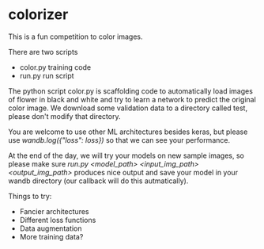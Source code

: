 # colorizer

This is a fun competition to color images.  

There are two scripts
- color.py training code
- run.py run script

The python script color.py is scaffolding code to automatically load images of flower in black and white and try to learn a network to predict the original color image.  We download some validation data to a directory called test, please don't modify that directory. 

You are welcome to use other ML architectures besides keras, but please use *wandb.log({"loss": loss})* so that we can see your performance.

At the end of the day, we will try your models on new sample images, so please make sure *run.py <model_path> <input_img_path> <output_img_path>* produces nice output and save your model in your wandb directory (our callback will do this autmatically).

Things to try:

- Fancier architectures
- Different loss functions
- Data augmentation
- More training data?
